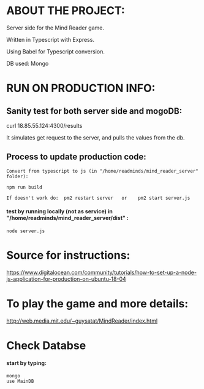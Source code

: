 # ABOUT THE PROJECT:
Server side for the Mind Reader game.

Written in Typescript with Express.

Using Babel for Typescript conversion.

DB used: Mongo

# RUN ON PRODUCTION INFO:

## Sanity test for both server side and mogoDB:
curl 18.85.55.124:4300/results

It simulates get request to the server, and pulls the values from the db.

## Process to update production code:
    Convert from typescript to js (in "/home/readminds/mind_reader_server" folder):  
    
    npm run build 

    If doesn't work do:  pm2 restart server   or    pm2 start server.js 

#### test by running locally (not as service)  in "/home/readminds/mind_reader_server/dist"  :
    node server.js 

    
    
    
# Source for instructions:
https://www.digitalocean.com/community/tutorials/how-to-set-up-a-node-js-application-for-production-on-ubuntu-18-04 


# To play the game and more details:
http://web.media.mit.edu/~guysatat/MindReader/index.html    





# Check Databse

#### start by typing:
    mongo
    use MainDB
    


